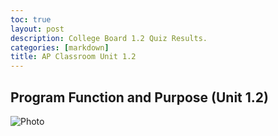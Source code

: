 ```yaml
---
toc: true
layout: post
description: College Board 1.2 Quiz Results.
categories: [markdown]
title: AP Classroom Unit 1.2 
---
```


## Program Function and Purpose (Unit 1.2)

![Photo](https://cdn.discordapp.com/attachments/702253958688800840/1022010242273386556/Screen_Shot_2022-09-20_at_1.51.58_PM.png) 
